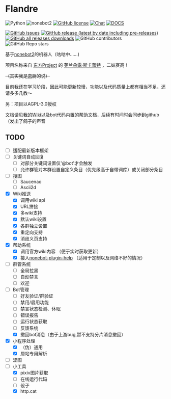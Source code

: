 # Flandre

![Python](https://img.shields.io/badge/python-3.10%2B-lightgrey)
![nonebot2](https://img.shields.io/badge/nonebot2-2.0.0a16-yellowgreen)
[![GitHub license](https://img.shields.io/github/license/KoishiStudio/Flandre)](https://github.com/KoishiStudio/Flandre/blob/main/LICENSE)
[![Chat](https://img.shields.io/badge/Chat-724678572-green)](https://jq.qq.com/?_wv=1027&k=z75kmJl7)
[![DOCS](https://img.shields.io/badge/DOCS-Flandre%20Docs-blue)](https://wiki.koishichan.top/wiki/Flandre:%E5%B8%AE%E5%8A%A9)

[![GitHub issues](https://img.shields.io/github/issues/KoishiStudio/FLandre)](https://github.com/KoishiStudio/Flandre/issues)
[![GitHub release (latest by date including pre-releases)](https://img.shields.io/github/v/release/KoishiStudio/Flandre?include_prereleases)](https://github.com/KoishiStudio/Flandre/releases)
[![GitHub all releases downloads](https://img.shields.io/github/downloads/KoishiStudio/Flandre/total)](https://github.com/KoishiStudio/Flandre/releases)
![GitHub contributors](https://img.shields.io/github/contributors/KoishiStudio/Flandre)
![GitHub Repo stars](https://img.shields.io/github/stars/KoishiStudio/Flandre?style=social)


基于[nonebot2](https://github.com/nonebot/nonebot2)的机器人（咕咕中……)

项目名称来自 [东方Project](https://zh.moegirl.org.cn/zh-cn/%E4%B8%9C%E6%96%B9Project) 的 [芙兰朵露·斯卡蕾特](https://zh.moegirl.org.cn/%E8%8A%99%E5%85%B0%E6%9C%B5%E9%9C%B2%C2%B7%E6%96%AF%E5%8D%A1%E8%95%BE%E7%89%B9) ，二妹赛高！

~~（其实我是[恋](https://zh.moegirl.org.cn/zh-cn/%E5%8F%A4%E6%98%8E%E5%9C%B0%E6%81%8B)厨的说）~~

目前我还在学习阶段，因此可能更新较慢，功能以及代码质量上都有相当不足，还请多多几教～

另：项目以AGPL-3.0授权

文档请见[我的Wiki](https://wiki.koishichan.top/wiki/Flandre:%E5%B8%AE%E5%8A%A9)以及bot代码内置的帮助文档，后续有时间时会同步到github（发出了鸽子的声音

## TODO
- [ ] 适配最新版本框架
- [ ] 关键词自动回复
  - [ ] 对部分关键词设置仅'@bot'才会触发
  - [ ] 允许群管对本群设置自定义条目（优先级高于自带词库）或关闭部分条目
- [ ] 搜图
  - [ ] Saucenao
  - [ ] Ascii2d
- [x] Wiki推送
  - [x] 调用wiki api
  - [x] URL拼接
  - [x] 多wiki支持
  - [x] 默认wiki设置
  - [x] 各群独立设置
  - [x] 重定向支持
  - [x] 消歧义页支持
- [x] 帮助系统
  - [x] 调用官方wiki内容 （便于实时获取更新）
  - [x] 接入[nonebot-plugin-help](https://github.com/XZhouQD/nonebot-plugin-help) （适用于定制以及网络不好的情况）
- [ ] 群管系统
  - [ ] 全局拉黑
  - [ ] 自动禁言
  - [ ] 欢迎
- [ ] Bot管理
  - [ ] 好友验证/群验证
  - [ ] 禁用/启用功能
  - [ ] 禁言状态检测、休眠
  - [ ] 错误报告
  - [ ] 运行状态获取
  - [ ] 反馈系统
  - [x] 撤回bot消息（由于上游bug,暂不支持分片消息撤回）
- [x] 小程序处理
  - [x] （伪）通用
  - [x] 屑站专用解析
- [ ] 涩图
- [ ] 小工具
  - [x] pixiv图片获取
  - [ ] 在线运行代码
  - [ ] 骰子
  - [x] http.cat
